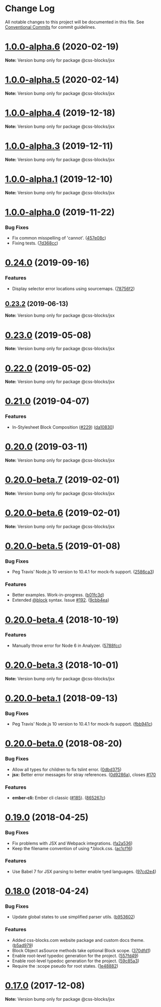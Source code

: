 # Change Log

All notable changes to this project will be documented in this file.
See [Conventional Commits](https://conventionalcommits.org) for commit guidelines.

# [1.0.0-alpha.6](https://github.com/linkedin/css-blocks/tree/master/packages/%40css-blocks/jsx/compare/v1.0.0-alpha.5...v1.0.0-alpha.6) (2020-02-19)

**Note:** Version bump only for package @css-blocks/jsx





# [1.0.0-alpha.5](https://github.com/linkedin/css-blocks/tree/master/packages/%40css-blocks/jsx/compare/v1.0.0-alpha.4...v1.0.0-alpha.5) (2020-02-14)

**Note:** Version bump only for package @css-blocks/jsx





# [1.0.0-alpha.4](https://github.com/linkedin/css-blocks/tree/master/packages/%40css-blocks/jsx/compare/v1.0.0-alpha.3...v1.0.0-alpha.4) (2019-12-18)

**Note:** Version bump only for package @css-blocks/jsx





# [1.0.0-alpha.3](https://github.com/linkedin/css-blocks/tree/master/packages/%40css-blocks/jsx/compare/v1.0.0-alpha.2...v1.0.0-alpha.3) (2019-12-11)

**Note:** Version bump only for package @css-blocks/jsx





# [1.0.0-alpha.1](https://github.com/linkedin/css-blocks/tree/master/packages/%40css-blocks/jsx/compare/v1.0.0-alpha.0...v1.0.0-alpha.1) (2019-12-10)

**Note:** Version bump only for package @css-blocks/jsx





# [1.0.0-alpha.0](https://github.com/linkedin/css-blocks/tree/master/packages/%40css-blocks/jsx/compare/v0.24.0...v1.0.0-alpha.0) (2019-11-22)


### Bug Fixes

* Fix common misspelling of 'cannot'. ([457e08c](https://github.com/linkedin/css-blocks/tree/master/packages/%40css-blocks/jsx/commit/457e08c))
* Fixing tests. ([7d368cc](https://github.com/linkedin/css-blocks/tree/master/packages/%40css-blocks/jsx/commit/7d368cc))





# [0.24.0](https://github.com/linkedin/css-blocks/tree/master/packages/%40css-blocks/jsx/compare/v0.23.2...v0.24.0) (2019-09-16)


### Features

* Display selector error locations using sourcemaps. ([78756f2](https://github.com/linkedin/css-blocks/tree/master/packages/%40css-blocks/jsx/commit/78756f2))





<a name="0.23.2"></a>
## [0.23.2](https://github.com/linkedin/css-blocks/tree/master/packages/%40css-blocks/jsx/compare/v0.23.1...v0.23.2) (2019-06-13)

**Note:** Version bump only for package @css-blocks/jsx





<a name="0.23.0"></a>
# [0.23.0](https://github.com/linkedin/css-blocks/tree/master/packages/%40css-blocks/jsx/compare/v0.22.0...v0.23.0) (2019-05-08)

**Note:** Version bump only for package @css-blocks/jsx





<a name="0.22.0"></a>
# [0.22.0](https://github.com/linkedin/css-blocks/tree/master/packages/%40css-blocks/jsx/compare/v0.21.0...v0.22.0) (2019-05-02)

**Note:** Version bump only for package @css-blocks/jsx





<a name="0.21.0"></a>
# [0.21.0](https://github.com/linkedin/css-blocks/tree/master/packages/%40css-blocks/jsx/compare/v0.20.0...v0.21.0) (2019-04-07)


### Features

* In-Stylesheet Block Composition ([#229](https://github.com/linkedin/css-blocks/tree/master/packages/%40css-blocks/jsx/issues/229)) ([da10830](https://github.com/linkedin/css-blocks/tree/master/packages/%40css-blocks/jsx/commit/da10830))





<a name="0.20.0"></a>
# [0.20.0](https://github.com/linkedin/css-blocks/tree/master/packages/%40css-blocks/jsx/compare/v0.20.0-beta.8...v0.20.0) (2019-03-11)

**Note:** Version bump only for package @css-blocks/jsx





<a name="0.20.0-beta.7"></a>
# [0.20.0-beta.7](https://github.com/linkedin/css-blocks/tree/master/packages/%40css-blocks/jsx/compare/v0.20.0-beta.5...v0.20.0-beta.7) (2019-02-01)

**Note:** Version bump only for package @css-blocks/jsx





<a name="0.20.0-beta.6"></a>
# [0.20.0-beta.6](https://github.com/linkedin/css-blocks/tree/master/packages/%40css-blocks/jsx/compare/v0.20.0-beta.5...v0.20.0-beta.6) (2019-02-01)

**Note:** Version bump only for package @css-blocks/jsx





<a name="0.20.0-beta.5"></a>
# [0.20.0-beta.5](https://github.com/linkedin/css-blocks/tree/master/packages/%40css-blocks/jsx/compare/v0.20.0-beta.4...v0.20.0-beta.5) (2019-01-08)


### Bug Fixes

* Peg Travis' Node.js 10 version to 10.4.1 for mock-fs support. ([2586ca3](https://github.com/linkedin/css-blocks/tree/master/packages/%40css-blocks/jsx/commit/2586ca3))


### Features

* Better examples. Work-in-progress. ([b01fc3d](https://github.com/linkedin/css-blocks/tree/master/packages/%40css-blocks/jsx/commit/b01fc3d))
* Extended [@block](https://github.com/block) syntax. Issue [#192](https://github.com/linkedin/css-blocks/tree/master/packages/%40css-blocks/jsx/issues/192). ([9cbb4ea](https://github.com/linkedin/css-blocks/tree/master/packages/%40css-blocks/jsx/commit/9cbb4ea))





<a name="0.20.0-beta.4"></a>
# [0.20.0-beta.4](https://github.com/linkedin/css-blocks/compare/v0.20.0-beta.3...v0.20.0-beta.4) (2018-10-19)


### Features

* Manually throw error for Node 6 in Analyzer. ([5788fcc](https://github.com/linkedin/css-blocks/commit/5788fcc))





<a name="0.20.0-beta.3"></a>
# [0.20.0-beta.3](https://github.com/linkedin/css-blocks/compare/v0.20.0-beta.2...v0.20.0-beta.3) (2018-10-01)

**Note:** Version bump only for package @css-blocks/jsx





<a name="0.20.0-beta.1"></a>
# [0.20.0-beta.1](https://github.com/linkedin/css-blocks/compare/v0.20.0-beta.0...v0.20.0-beta.1) (2018-09-13)


### Bug Fixes

* Peg Travis' Node.js 10 version to 10.4.1 for mock-fs support. ([fbb941c](https://github.com/linkedin/css-blocks/commit/fbb941c))





<a name="0.20.0-beta.0"></a>
# [0.20.0-beta.0](https://github.com/linkedin/css-blocks/compare/v0.19.0...v0.20.0-beta.0) (2018-08-20)


### Bug Fixes

* Allow all types for children to fix tslint error. ([0dbd375](https://github.com/linkedin/css-blocks/commit/0dbd375))
* **jsx:** Better error messages for stray references. ([0d9286a](https://github.com/linkedin/css-blocks/commit/0d9286a)), closes [#170](https://github.com/linkedin/css-blocks/issues/170)


### Features

* **ember-cli:** Ember cli classic ([#185](https://github.com/linkedin/css-blocks/issues/185)). ([865267c](https://github.com/linkedin/css-blocks/commit/865267c))





<a name="0.19.0"></a>
# [0.19.0](https://github.com/linkedin/css-blocks/compare/v0.18.0...v0.19.0) (2018-04-25)


### Bug Fixes

* Fix problems with JSX and Webpack integrations. ([fa2a536](https://github.com/linkedin/css-blocks/commit/fa2a536))
* Keep the filename convention of using *.block.css. ([ac1cf16](https://github.com/linkedin/css-blocks/commit/ac1cf16))


### Features

* Use Babel 7 for JSX parsing to better enable tyed languages. ([97cd2e4](https://github.com/linkedin/css-blocks/commit/97cd2e4))





<a name="0.18.0"></a>
# [0.18.0](https://github.com/linkedin/css-blocks/compare/0.15.1...0.18.0) (2018-04-24)


### Bug Fixes

* Update global states to use simplified parser utils. ([b953602](https://github.com/linkedin/css-blocks/commit/b953602))


### Features

* Added css-blocks.com website package and custom docs theme. ([b5ad979](https://github.com/linkedin/css-blocks/commit/b5ad979))
* Block Object asSource methods take optional Block scope. ([370dfd1](https://github.com/linkedin/css-blocks/commit/370dfd1))
* Enable root-level typedoc generation for the project. ([557fd49](https://github.com/linkedin/css-blocks/commit/557fd49))
* Enable root-level typedoc generation for the project. ([59c85a3](https://github.com/linkedin/css-blocks/commit/59c85a3))
* Require the :scope pseudo for root states. ([1e48882](https://github.com/linkedin/css-blocks/commit/1e48882))





<a name="0.17.0"></a>
# [0.17.0](https://github.com/linkedin/css-blocks/compare/0.15.1...0.17.0) (2017-12-08)




**Note:** Version bump only for package @css-blocks/jsx

